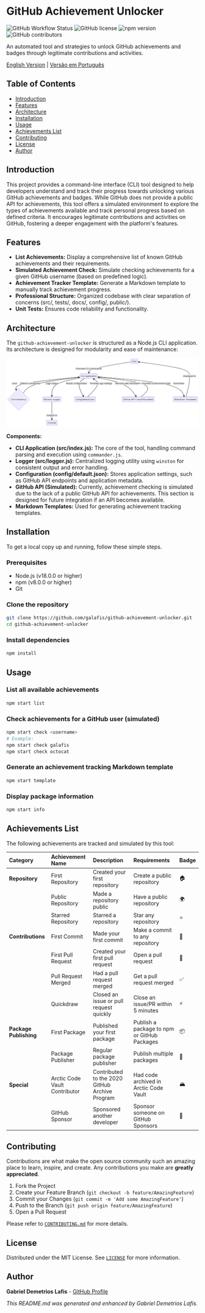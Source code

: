 # GitHub Achievement Unlocker

![GitHub Workflow Status](https://img.shields.io/github/actions/workflow/status/galafis/github-achievement-unlocker/main.yml?branch=main) ![GitHub license](https://img.shields.io/github/license/galafis/github-achievement-unlocker) ![npm version](https://img.shields.io/npm/v/@galafis/github-achievement-unlocker) ![GitHub contributors](https://img.shields.io/github/contributors/galafis/github-achievement-unlocker)

An automated tool and strategies to unlock GitHub achievements and badges through legitimate contributions and activities.

[English Version](README.md) | [Versão em Português](docs/README_pt-br.md)

## Table of Contents

- [Introduction](#introduction)
- [Features](#features)
- [Architecture](#architecture)
- [Installation](#installation)
- [Usage](#usage)
- [Achievements List](#achievements-list)
- [Contributing](#contributing)
- [License](#license)
- [Author](#author)

## Introduction

This project provides a command-line interface (CLI) tool designed to help developers understand and track their progress towards unlocking various GitHub achievements and badges. While GitHub does not provide a public API for achievements, this tool offers a simulated environment to explore the types of achievements available and track personal progress based on defined criteria. It encourages legitimate contributions and activities on GitHub, fostering a deeper engagement with the platform's features.

## Features

- **List Achievements:** Display a comprehensive list of known GitHub achievements and their requirements.
- **Simulated Achievement Check:** Simulate checking achievements for a given GitHub username (based on predefined logic).
- **Achievement Tracker Template:** Generate a Markdown template to manually track achievement progress.
- **Professional Structure:** Organized codebase with clear separation of concerns (src/, tests/, docs/, config/, public/).
- **Unit Tests:** Ensures code reliability and functionality.

## Architecture

The `github-achievement-unlocker` is structured as a Node.js CLI application. Its architecture is designed for modularity and ease of maintenance:

![Architecture Diagram](docs/architecture.png)

**Components:**

- **CLI Application (src/index.js):** The core of the tool, handling command parsing and execution using `commander.js`.
- **Logger (src/logger.js):** Centralized logging utility using `winston` for consistent output and error handling.
- **Configuration (config/default.json):** Stores application settings, such as GitHub API endpoints and application metadata.
- **GitHub API (Simulated):** Currently, achievement checking is simulated due to the lack of a public GitHub API for achievements. This section is designed for future integration if an API becomes available.
- **Markdown Templates:** Used for generating achievement tracking templates.

## Installation

To get a local copy up and running, follow these simple steps.

### Prerequisites

- Node.js (v18.0.0 or higher)
- npm (v8.0.0 or higher)
- Git

### Clone the repository

```bash
git clone https://github.com/galafis/github-achievement-unlocker.git
cd github-achievement-unlocker
```

### Install dependencies

```bash
npm install
```

## Usage

### List all available achievements

```bash
npm start list
```

### Check achievements for a GitHub user (simulated)

```bash
npm start check <username>
# Example:
npm start check galafis
npm start check octocat
```

### Generate an achievement tracking Markdown template

```bash
npm start template
```

### Display package information

```bash
npm start info
```

## Achievements List

The following achievements are tracked and simulated by this tool:

| Category | Achievement Name | Description | Requirements | Badge |
| :-- | :-- | :-- | :-- | :-- |
| **Repository** | First Repository | Created your first repository | Create a public repository | 🏠 |
| | Public Repository | Made a repository public | Have a public repository | 🌍 |
| | Starred Repository | Starred a repository | Star any repository | ⭐ |
| **Contributions** | First Commit | Made your first commit | Make a commit to any repository | 📝 |
| | First Pull Request | Created your first pull request | Open a pull request | 🔄 |
| | Pull Request Merged | Had a pull request merged | Get a pull request merged | ✅ |
| | Quickdraw | Closed an issue or pull request quickly | Close an issue/PR within 5 minutes | ⚡ |
| **Package Publishing**| First Package | Published your first package | Publish a package to npm or GitHub Packages | 📦 |
| | Package Publisher | Regular package publisher | Publish multiple packages | 🚀 |
| **Special** | Arctic Code Vault Contributor | Contributed to the 2020 GitHub Archive Program | Had code archived in Arctic Code Vault | 🏔️ |
| | GitHub Sponsor | Sponsored another developer | Sponsor someone on GitHub Sponsors | 💖 |

## Contributing

Contributions are what make the open source community such an amazing place to learn, inspire, and create. Any contributions you make are **greatly appreciated**.

1.  Fork the Project
2.  Create your Feature Branch (`git checkout -b feature/AmazingFeature`)
3.  Commit your Changes (`git commit -m 'Add some AmazingFeature'`)
4.  Push to the Branch (`git push origin feature/AmazingFeature`)
5.  Open a Pull Request

Please refer to [`CONTRIBUTING.md`](docs/CONTRIBUTING.md) for more details.

## License

Distributed under the MIT License. See [`LICENSE`](docs/LICENSE) for more information.

## Author

**Gabriel Demetrios Lafis** - [GitHub Profile](https://github.com/galafis)

*This README.md was generated and enhanced by Gabriel Demetrios Lafis.*

